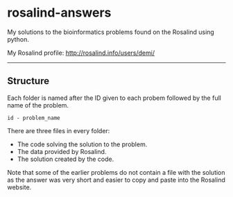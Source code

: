 # rosalind-answers

My solutions to the bioinformatics problems found on the Rosalind using python.

My Rosalind profile: http://rosalind.info/users/demi/

***********************************************************************************************************************************************************************************

## Structure

Each folder is named after the ID given to each probem followed by the full name of the problem.

```
id - problem_name
```

There are three files in every folder:

* The code solving the solution to the problem.
* The data provided by Rosalind.
* The solution created by the code.

Note that some of the earlier problems do not contain a file with the solution as the answer was very short and easier to copy and paste into the Rosalind website.
